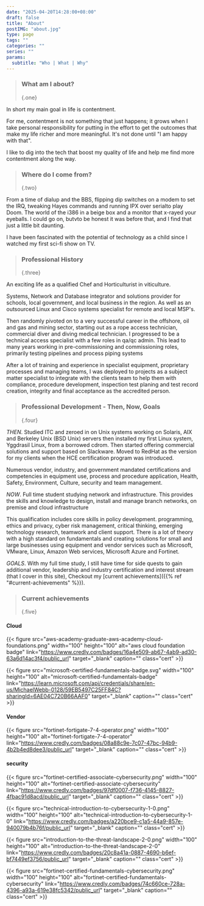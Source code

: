 ```yaml
---
date: "2025-04-20T14:28:00+08:00"
draft: false
title: "About"
postIMG: "about.jpg"
type: page
tags: ""
categories: ""
series: ""
params:
  subtitle: "Who | What | Why"
---
```


> ### What am I about?
>
> {.one}

In short my main goal in life is contentment.

For me, contentment is not something that just happens; it grows when I take
personal responsibility for putting in the effort to get the outcomes that make
my life richer and more meaningful. It's not done until "I am happy with that".

I like to dig into the tech that boost my quality of life and help
me find more contentment along the way.

> ### Where do I come from?
>
> {.two}

From a time of dialup and the BBS, flipping dip switches on a modem to set the
IRQ, tweaking Hayes commands and running IPX over serialto play Doom. The
world of the i386 in a beige box and a monitor that x-rayed your eyeballs.
I could go on, butvto be honest it was before that, and I find that just a
little bit daunting.

I have been fascinated with the potential of technology as a child since I
watched my first sci-fi show on TV.

> ### Professional History
>
> {.three}

An exciting life as a qualified Chef and Horticulturist in viticulture.

Systems, Network and Database integrator and solutions provider for schools,
local government, and local business in the region. As well as an outsourced
Linux and Cisco systems specialist for remote and local MSP's.

Then randomly pivoted on to a very successful career in the offshore, oil and
gas and mining sector, starting out as a rope access technician, commercial
diver and diving medical technician. I progressed to be a technical access
specialist with a few roles in qa/qc admin. This lead to many years working in
pre-commissioning and commissioning roles, primarily testing pipelines and
process piping systems

After a lot of training and experience in specialist equipment, proprietary
processes and managing teams, I was deployed to projects as a subject
matter specialist to integrate with the clients team to help them with
compliance, procedure development, inspection test planing and test record
creation, integrity and final acceptance as the accredited person.

> ### Professional Development - Then, Now, Goals
>
> {.four}

_THEN_. Studied ITC and zeroed in on Unix systems working on Solaris, AIX
and Berkeley Unix (BSD Unix) servers then installed my first Linux system,
Yggdrasil Linux, from a borrowed cdrom. Then started offering commercial
solutions and support based on Slackware. Moved to RedHat as the version for
my clients when the HCE certification program was introduced.

Numerous vendor, industry, and government mandated certifications and
competencies in equipment use, process and procedure application, Health,
Safety, Environment, Culture, security and team management.

_NOW_. Full time student studying network and infrastructure. This provides
the skills and knowledge to design, install and manage branch
networks, on premise and cloud infrastructure

This qualification includes core skills in policy development. programming,
ethics and privacy, cyber risk management, critical thinking, emerging
technology research, teamwork and client support. There is a lot of theory with
a high standard on fundamentals and creating solutions for small and large
businesses using equipment and vendor services such as Microsoft, VMware,
Linux, Amazon Web services, Microsoft Azure and Fortinet.

_GOALS_. With my full time study, I still have time for side quests to gain
additional vendor, leadership and industry certification and interest stream
(that I cover in this site), Checkout my
[current achievements]({{% ref "#current-achievements" %}}).

> ### Current achievements
>
> {.five}

#### Cloud

{{< figure
src="aws-academy-graduate-aws-academy-cloud-foundations.png"
width="100"
height="100"
alt="aws cloud foundation badge"
link="<https://www.credly.com/badges/16a4e509-ab67-4ab9-ad30-63a6d14ac3f4/public_url>"
target="_blank"
caption=""
class="cert" >}}

{{< figure
src="microsoft-certified-fundamentals-badge.svg"
width="100"
height="100"
alt="microsoft-certified-fundamentals-badge"
link="https://learn.microsoft.com/api/credentials/share/en-us/MichaelWebb-0128/59EB5497C25FF84C?sharingId=6AE04C720B66AAF0"
target="_blank"
caption=""
class="cert" >}}

#### Vendor

{{< figure
src="fortinet-fortigate-7-4-operator.png"
width="100"
height="100"
alt="fortinet-fortigate-7-4-operator"
link="https://www.credly.com/badges/08a88c9e-7c07-47bc-94b9-4b2b4ed8dee3/public_url"
target="_blank"
caption=""
class="cert" >}}

#### security

{{< figure
src="fortinet-certified-associate-cybersecurity.png"
width="100"
height="100"
alt="fortinet-certified-associate-cybersecurity"
link="https://www.credly.com/badges/97df0007-f736-4145-8827-4fbac91d8acd/public_url"
target="_blank"
caption=""
class="cert" >}}

{{< figure
src="technical-introduction-to-cybersecurity-1-0.png"
width="100"
height="100"
alt="technical-introduction-to-cybersecurity-1-0"
link="https://www.credly.com/badges/a220bce9-c1a5-44a9-857e-940079b4b76f/public_url"
target="_blank"
caption=""
class="cert" >}}

{{< figure
src="introduction-to-the-threat-landscape-2-0.png"
width="100"
height="100"
alt="introduction-to-the-threat-landscape-2-0"
link="https://www.credly.com/badges/20c8a41a-0887-4690-b6ef-bf7449ef3756/public_url"
target="_blank"
caption=""
class="cert" >}}

{{< figure
src="fortinet-certified-fundamentals-cybersecurity.png"
width="100"
height="100"
alt="fortinet-certified-fundamentals-cybersecurity"
link="https://www.credly.com/badges/74c660ce-728a-4396-a93a-619e38fc5342/public_url"
target="_blank"
caption=""
class="cert" >}}
